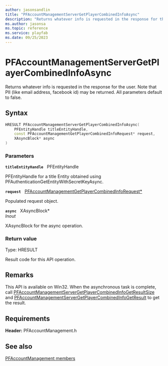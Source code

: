 ```yaml
---
author: jasonsandlin
title: "PFAccountManagementServerGetPlayerCombinedInfoAsync"
description: "Returns whatever info is requested in the response for the user. Note that PII (like email address, facebook id) may be returned. All parameters default to false."
ms.author: jasonsa
ms.topic: reference
ms.service: playfab
ms.date: 09/25/2023
---
```


# PFAccountManagementServerGetPlayerCombinedInfoAsync  

Returns whatever info is requested in the response for the user. Note that PII (like email address, facebook id) may be returned. All parameters default to false.  

## Syntax  
  
```cpp
HRESULT PFAccountManagementServerGetPlayerCombinedInfoAsync(  
    PFEntityHandle titleEntityHandle,  
    const PFAccountManagementGetPlayerCombinedInfoRequest* request,  
    XAsyncBlock* async  
)  
```  
  
### Parameters  
  
**`titleEntityHandle`** &nbsp; PFEntityHandle  
  
PFEntityHandle for a title Entity obtained using PFAuthenticationGetEntityWithSecretKeyAsync.  
  
**`request`** &nbsp; [PFAccountManagementGetPlayerCombinedInfoRequest*](../../pfaccountmanagementtypes/structs/pfaccountmanagementgetplayercombinedinforequest.md)  
  
Populated request object.  
  
**`async`** &nbsp; XAsyncBlock*  
*_Inout_*  
  
XAsyncBlock for the async operation.  
  
  
### Return value
Type: HRESULT
  
Result code for this API operation.
  
## Remarks  
  
This API is available on Win32. When the asynchronous task is complete, call [PFAccountManagementServerGetPlayerCombinedInfoGetResultSize](pfaccountmanagementservergetplayercombinedinfogetresultsize.md) and [PFAccountManagementServerGetPlayerCombinedInfoGetResult](pfaccountmanagementservergetplayercombinedinfogetresult.md) to get the result.
  
## Requirements  
  
**Header:** PFAccountManagement.h
  
## See also  
[PFAccountManagement members](../pfaccountmanagement_members.md)  

  
  
